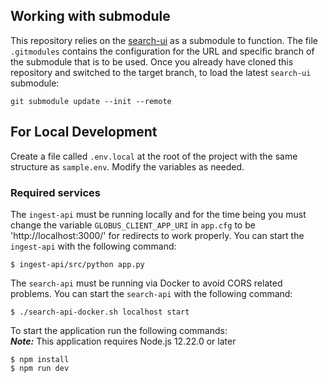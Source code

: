 ## Working with submodule

This repository relies on the [search-ui](https://github.com/dbmi-pitt/search-ui) as a submodule to function. The
file `.gitmodules` contains the configuration for the URL and specific branch of the submodule that is to be used. Once
you already have cloned this repository and switched to the target branch, to load the latest `search-ui` submodule:

```
git submodule update --init --remote
```

## For Local Development

Create a file called `.env.local` at the root of the project with the same structure as `sample.env`. Modify the
variables as needed.

### Required services

The `ingest-api` must be running locally and for the time being you must change the variable `GLOBUS_CLIENT_APP_URI`
in `app.cfg` to be 'http://localhost:3000/' for redirects to work properly. You can start the `ingest-api` with the
following command:

```
$ ingest-api/src/python app.py
```

The `search-api` must be running via Docker to avoid CORS related problems. You can start the `search-api` with the
following command:

```
$ ./search-api-docker.sh localhost start
```

To start the application run the following commands:\
 **_Note:_** This application requires Node.js 12.22.0 or later

```
$ npm install
$ npm run dev
```


